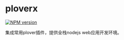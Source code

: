 # ploverx


[![NPM version][npm-image]][npm-url]


集成常用plover插件，提供全栈nodejs web应用开发环境。


[npm-image]: https://img.shields.io/npm/v/ploverx.svg?style=flat-square
[npm-url]: https://www.npmjs.com/package/ploverx
